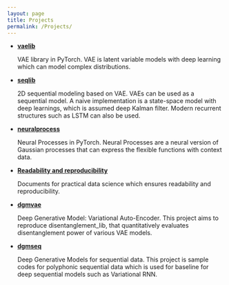 ```yaml
---
layout: page
title: Projects
permalink: /Projects/
---
```


* [**vaelib**](https://github.com/rnagumo/vaelib)

  VAE library in PyTorch. VAE is latent variable models with deep learning which can model complex distributions.

* [**seqlib**](https://github.com/rnagumo/seqlib)

  2D sequential modeling based on VAE. VAEs can be used as a sequential model. A naive implementation is a state-space model with deep learnings, which is assumed deep Kalman filter. Modern recurrent structures such as LSTM can also be used.

* [**neuralprocess**](https://github.com/rnagumo/neuralprocess)

  Neural Processes in PyTorch. Neural Processes are a neural version of Gaussian processes that can express the flexible functions with context data.

* [**Readability and reproducibility**](https://github.com/rnagumo/datasci_template/blob/master/readability_reproducibility.md)

  Documents for practical data science which ensures readability and reproducibility.

* [**dgmvae**](https://github.com/rnagumo/dgmvae)

  Deep Generative Model: Variational Auto-Encoder. This project aims to reproduce disentanglement_lib, that quantitatively evaluates disentanglement power of various VAE models.

* [**dgmseq**](https://github.com/rnagumo/dgmseq)

  Deep Generative Models for sequential data. This project is sample codes for polyphonic sequential data which is used for baseline for deep sequential models such as Variational RNN.
